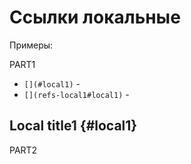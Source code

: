 
Ссылки локальные
================

Примеры:

PART1

* `[](#local1)` - [](#local1)
* `[](refs-local1#local1)` - [](refs-local1#local1)

Local title1 {#local1}
------------

PART2
